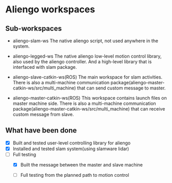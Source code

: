 # Aliengo workspaces

## Sub-workspaces
* aliengo-slam-ws
The native aliengo script, not used anywhere in the system.

* aliengo-legged-ws
The native aliengo low-level motion control library, also used by the aliengo controller. And a high-level library that is interfaced with slam package.

* aliengo-slave-catkin-ws(ROS)
The main workspace for slam activities. There is also a multi-machine communication package(aliengo-master-catkin-ws/src/multi_machine) that can send custom message to master.

* aliengo-master-catkin-ws(ROS)
This workspace contains launch files on master machine side. There is also a multi-machine communication package(aliengo-master-catkin-ws/src/multi_machine) that can receive custom message from slave.

## What have been done

- [x] Built and tested user-level controlling library for aliengo
- [x] Installed and tested slam system(using slamware lidar)
- [ ] Full testing
    - [x] Built the message between the master and slave machine
    - [ ] Full testing from the planned path to motion control

        